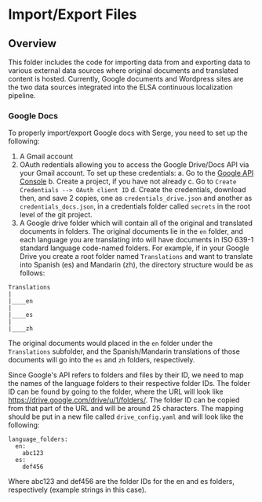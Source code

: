 # Import/Export Files

## Overview

This folder includes the code for importing data from and exporting data to various external data sources where original documents and translated content is hosted. Currently, Google documents and Wordpress sites are the two data sources integrated into the ELSA continuous localization pipeline.

### Google Docs

To properly import/export Google docs with Serge, you need to set up the following:

1. A Gmail account
2. OAuth redentials allowing you to access the Google Drive/Docs API via your Gmail account. To set up these credentials:
	a. Go to the [Google API Console](https://console.developers.google.com/apis/credentials)
	b. Create a project, if you have not already
	c. Go to `Create Credentials --> OAuth client ID`
	d. Create the credentials, download then, and save 2 copies, one as `credentials_drive.json` and another as `credentials_docs.json`, in a credentials folder called `secrets` in the root level of the git project. 
3. A Google drive folder which will contain all of the original and translated documents in folders. The original documents lie in the `en` folder, and each language you are translating into will have documents in ISO 639-1 standard language code-named folders. For example, if in your Google Drive you create a root folder named `Translations` and want to translate into Spanish (es) and Mandarin (zh), the directory structure would be as follows:

```
Translations
|
|____en
|
|____es
|
|____zh
```

The original documents would placed in the `en` folder under the `Translations` subfolder, and the Spanish/Mandarin translations of those documents will go into the `es` and `zh` folders, respectively.

Since Google's API refers to folders and files by their ID, we need to map the names of the language folders to their respective folder IDs. The folder ID can be found by going to the folder, where the URL will look like https://drive.google.com/drive/u/1/folders/<folder ID>. The folder ID can be copied from that part of the URL and will be around 25 characters. The mapping should be put in a new file called `drive_config.yaml` and will look like the following:

```
language_folders:
  en:
    abc123
  es:
    def456  
```

Where abc123 and def456 are the folder IDs for the en and es folders, respectively (example strings in this case).
